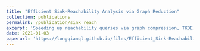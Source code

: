 ```yaml
---
title: "Efficient Sink-Reachability Analysis via Graph Reduction"
collection: publications
permalink: /publication/sink_reach
excerpt: 'Speeding up reachability queries via graph compression, TKDE, with Dietrich et.al'
date: 2021-01-03
paperurl: 'https://longqianql.github.io/files/Efficient_Sink-Reachability_Analysis_via_Graph_Reduction.pdf'
---
```

